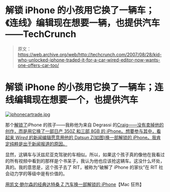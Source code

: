 # 解锁 iPhone 的小孩用它换了一辆车；《连线》编辑现在想要一辆，也提供汽车——TechCrunch

> 原文：<https://web.archive.org/web/http://techcrunch.com/2007/08/28/kid-who-unlocked-iphone-traded-it-for-a-car-wired-editor-now-wants-one-offers-car-too/>

# 解锁 iPhone 的小孩用它换了一辆车；连线编辑现在想要一个，也提供汽车

[![iphonecartrade.jpg](img/b5d25c5ac28a47f29b16f46349558874.png)](https://web.archive.org/web/20220704102512/http://old.crunchgear.com/wp-content/uploads/iphonecartrade.jpg "iphonecartrade.jpg")

那个[解锁了](https://web.archive.org/web/20220704102512/http://crunchgear.com/2007/08/24/phone-unlocked-ohmygodohgodsh/)iPhone 的孩子——我称他为来自 Degrassi 的[Craig——没有卖掉他的创作，而是用它换了一部日产 350Z 和三部 8GB 的 iPhone。想要参与其中，看起来 *Wired* 的新闻编辑愿意用他的 Datsun Z(如图)换一部解锁的 iPhone。我肯定纯粹是出于新闻报道的原因。](https://web.archive.org/web/20220704102512/http://en.wikipedia.org/wiki/Craig_Manning)

显然，这辆车与沃兹尼亚克驾驶的车相似。所以，如果这个孩子真的像他在我看过的所有视频中看到的那样是个书呆子，我认为他也应该抢这辆车。这没什么坏处，真的。我的意思是，这个孩子去了 RIT，被称为“破解了 iPhone 的家伙”在 RIT 社会动力学的等级中是有价值的。

[用凯文·鲍尔森的经典达特桑 Z 汽车换一部解锁的 iPhone](https://web.archive.org/web/20220704102512/http://cultofmac.com/?p=1156)【Mac 狂热】